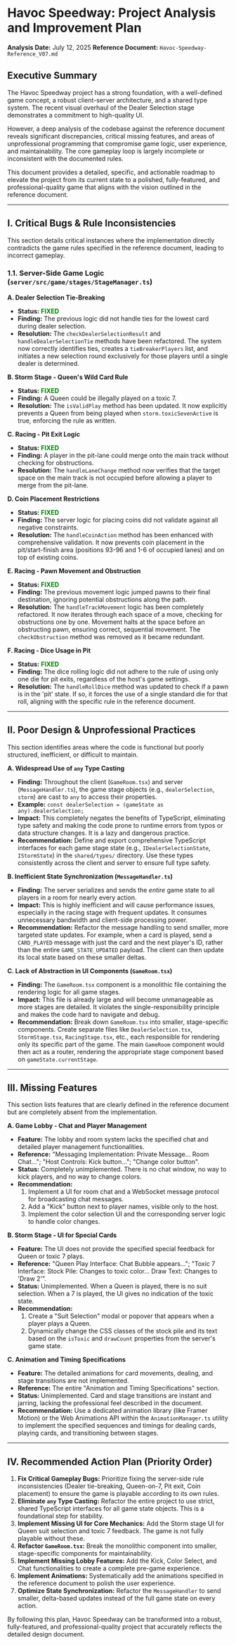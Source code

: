 # Havoc Speedway: Project Analysis and Improvement Plan

**Analysis Date:** July 12, 2025
**Reference Document:** `Havoc-Speedway-Reference_V07.md`

## Executive Summary

The Havoc Speedway project has a strong foundation, with a well-defined game concept, a robust client-server architecture, and a shared type system. The recent visual overhaul of the Dealer Selection stage demonstrates a commitment to high-quality UI.

However, a deep analysis of the codebase against the reference document reveals significant discrepancies, critical missing features, and areas of unprofessional programming that compromise game logic, user experience, and maintainability. The core gameplay loop is largely incomplete or inconsistent with the documented rules.

This document provides a detailed, specific, and actionable roadmap to elevate the project from its current state to a polished, fully-featured, and professional-quality game that aligns with the vision outlined in the reference document.

---

## I. Critical Bugs & Rule Inconsistencies

This section details critical instances where the implementation directly contradicts the game rules specified in the reference document, leading to incorrect gameplay.

### 1.1. Server-Side Game Logic (`server/src/game/stages/StageManager.ts`)

**A. Dealer Selection Tie-Breaking**
- **Status:** <span style="color:green;">**FIXED**</span>
- **Finding:** The previous logic did not handle ties for the lowest card during dealer selection.
- **Resolution:** The `checkDealerSelectionResult` and `handleDealerSelectionTie` methods have been refactored. The system now correctly identifies ties, creates a `tieBreakerPlayers` list, and initiates a new selection round exclusively for those players until a single dealer is determined.

**B. Storm Stage - Queen's Wild Card Rule**
- **Status:** <span style="color:green;">**FIXED**</span>
- **Finding:** A Queen could be illegally played on a toxic 7.
- **Resolution:** The `isValidPlay` method has been updated. It now explicitly prevents a Queen from being played when `storm.toxicSevenActive` is true, enforcing the rule as written.

**C. Racing - Pit Exit Logic**
- **Status:** <span style="color:green;">**FIXED**</span>
- **Finding:** A player in the pit-lane could merge onto the main track without checking for obstructions.
- **Resolution:** The `handleLaneChange` method now verifies that the target space on the main track is not occupied before allowing a player to merge from the pit-lane.

**D. Coin Placement Restrictions**
- **Status:** <span style="color:green;">**FIXED**</span>
- **Finding:** The server logic for placing coins did not validate against all negative constraints.
- **Resolution:** The `handleCoinAction` method has been enhanced with comprehensive validation. It now prevents coin placement in the pit/start-finish area (positions 93-96 and 1-6 of occupied lanes) and on top of existing coins.

**E. Racing - Pawn Movement and Obstruction**
- **Status:** <span style="color:green;">**FIXED**</span>
- **Finding:** The previous movement logic jumped pawns to their final destination, ignoring potential obstructions along the path.
- **Resolution:** The `handleTrackMovement` logic has been completely refactored. It now iterates through each space of a move, checking for obstructions one by one. Movement halts at the space before an obstructing pawn, ensuring correct, sequential movement. The `checkObstruction` method was removed as it became redundant.

**F. Racing - Dice Usage in Pit**
- **Status:** <span style="color:green;">**FIXED**</span>
- **Finding:** The dice rolling logic did not adhere to the rule of using only one die for pit exits, regardless of the host's game settings.
- **Resolution:** The `handleRollDice` method was updated to check if a pawn is in the 'pit' state. If so, it forces the use of a single standard die for that roll, aligning with the specific rule in the reference document.

---

## II. Poor Design & Unprofessional Practices

This section identifies areas where the code is functional but poorly structured, inefficient, or difficult to maintain.

**A. Widespread Use of `any` Type Casting**
- **Finding:** Throughout the client (`GameRoom.tsx`) and server (`MessageHandler.ts`), the game stage objects (e.g., `dealerSelection`, `storm`) are cast to `any` to access their properties.
- **Example:** `const dealerSelection = (gameState as any).dealerSelection;`
- **Impact:** This completely negates the benefits of TypeScript, eliminating type safety and making the code prone to runtime errors from typos or data structure changes. It is a lazy and dangerous practice.
- **Recommendation:** Define and export comprehensive TypeScript interfaces for each game stage state (e.g., `IDealerSelectionState`, `IStormState`) in the `shared/types/` directory. Use these types consistently across the client and server to ensure full type safety.

**B. Inefficient State Synchronization (`MessageHandler.ts`)**
- **Finding:** The server serializes and sends the *entire* game state to all players in a room for nearly every action.
- **Impact:** This is highly inefficient and will cause performance issues, especially in the racing stage with frequent updates. It consumes unnecessary bandwidth and client-side processing power.
- **Recommendation:** Refactor the message handling to send smaller, more targeted state updates. For example, when a card is played, send a `CARD_PLAYED` message with just the card and the next player's ID, rather than the entire `GAME_STATE_UPDATED` payload. The client can then update its local state based on these smaller deltas.

**C. Lack of Abstraction in UI Components (`GameRoom.tsx`)**
- **Finding:** The `GameRoom.tsx` component is a monolithic file containing the rendering logic for all game stages.
- **Impact:** This file is already large and will become unmanageable as more stages are detailed. It violates the single-responsibility principle and makes the code hard to navigate and debug.
- **Recommendation:** Break down `GameRoom.tsx` into smaller, stage-specific components. Create separate files like `DealerSelection.tsx`, `StormStage.tsx`, `RacingStage.tsx`, etc., each responsible for rendering only its specific part of the game. The main `GameRoom` component would then act as a router, rendering the appropriate stage component based on `gameState.currentStage`.

---

## III. Missing Features

This section lists features that are clearly defined in the reference document but are completely absent from the implementation.

**A. Game Lobby - Chat and Player Management**
- **Feature:** The lobby and room system lacks the specified chat and detailed player management functionalities.
- **Reference:** "Messaging Implementation: Private Message... Room Chat..."; "Host Controls: Kick button..."; "Change color button".
- **Status:** Completely unimplemented. There is no chat window, no way to kick players, and no way to change colors.
- **Recommendation:**
    1.  Implement a UI for room chat and a WebSocket message protocol for broadcasting chat messages.
    2.  Add a "Kick" button next to player names, visible only to the host.
    3.  Implement the color selection UI and the corresponding server logic to handle color changes.

**B. Storm Stage - UI for Special Cards**
- **Feature:** The UI does not provide the specified special feedback for Queen or toxic 7 plays.
- **Reference:** "Queen Play Interface: Chat Bubble appears..."; "Toxic 7 Interface: Stock Pile: Changes to toxic color... Draw Text: Changes to 'Draw 2'".
- **Status:** Unimplemented. When a Queen is played, there is no suit selection. When a 7 is played, the UI gives no indication of the toxic state.
- **Recommendation:**
    1.  Create a "Suit Selection" modal or popover that appears when a player plays a Queen.
    2.  Dynamically change the CSS classes of the stock pile and its text based on the `isToxic` and `drawCount` properties from the server's game state.

**C. Animation and Timing Specifications**
- **Feature:** The detailed animations for card movements, dealing, and stage transitions are not implemented.
- **Reference:** The entire "Animation and Timing Specifications" section.
- **Status:** Unimplemented. Card and stage transitions are instant and jarring, lacking the professional feel described in the document.
- **Recommendation:** Use a dedicated animation library (like Framer Motion) or the Web Animations API within the `AnimationManager.ts` utility to implement the specified sequences and timings for dealing cards, playing cards, and transitioning between stages.

---

## IV. Recommended Action Plan (Priority Order)

1.  **Fix Critical Gameplay Bugs:** Prioritize fixing the server-side rule inconsistencies (Dealer tie-breaking, Queen-on-7, Pit exit, Coin placement) to ensure the game is playable according to its own rules.
2.  **Eliminate `any` Type Casting:** Refactor the entire project to use strict, shared TypeScript interfaces for all game state objects. This is a foundational step for stability.
3.  **Implement Missing UI for Core Mechanics:** Add the Storm stage UI for Queen suit selection and toxic 7 feedback. The game is not fully playable without these.
4.  **Refactor `GameRoom.tsx`:** Break the monolithic component into smaller, stage-specific components for maintainability.
5.  **Implement Missing Lobby Features:** Add the Kick, Color Select, and Chat functionalities to create a complete pre-game experience.
6.  **Implement Animations:** Systematically add the animations specified in the reference document to polish the user experience.
7.  **Optimize State Synchronization:** Refactor the `MessageHandler` to send smaller, delta-based updates instead of the full game state on every action.

By following this plan, Havoc Speedway can be transformed into a robust, fully-featured, and professional-quality project that accurately reflects the detailed design document.
